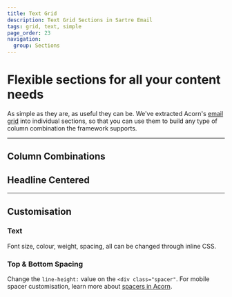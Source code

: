 ```yaml
---
title: Text Grid
description: Text Grid Sections in Sartre Email
tags: grid, text, simple
page_order: 23
navigation:
  group: Sections
---
```


# Flexible sections for all your content needs

As simple as they are, as useful they can be. We've extracted Acorn's [email grid](https://thememountain.github.io/acorn/layout/grid.html) into individual sections, so that you can use them to build any type of column combination the framework supports.

---

## Column Combinations

## Headline Centered

---

## Customisation

### Text

Font size, colour, weight, spacing, all can be changed through inline CSS.

### Top & Bottom Spacing

Change the `line-height:` value on the `<div class="spacer"`. For mobile spacer customisation, learn more about [spacers in Acorn](https://thememountain.github.io/acorn/utilities/spacing.html).
